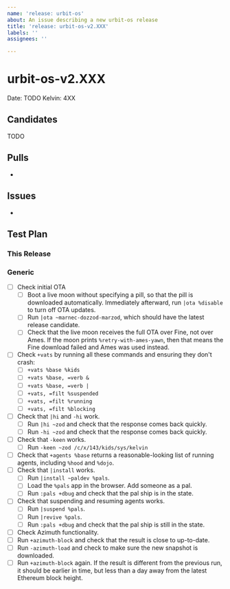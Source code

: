 ```yaml
---
name: 'release: urbit-os'
about: An issue describing a new urbit-os release
title: 'release: urbit-os-v2.XXX'
labels: ''
assignees: ''

---
```


# urbit-os-v2.XXX

Date: TODO
Kelvin: 4XX

## Candidates
TODO

## Pulls

* 

## Issues

* 

## Test Plan

### This Release

### Generic
- [ ] Check initial OTA
  - [ ] Boot a live moon without specifying a pill, so that the pill is downloaded automatically.  Immediately afterward, run `|ota %disable` to turn off OTA updates.
  - [ ] Run `|ota ~marnec-dozzod-marzod`, which should have the latest release candidate.
  - [ ] Check that the live moon receives the full OTA over Fine, not over Ames.  If the moon prints `%retry-with-ames-yawn`, then that means the Fine download failed and Ames was used instead.
- [ ] Check `+vats` by running all these commands and ensuring they don't crash:
  - [ ] `+vats %base %kids`
  - [ ] `+vats %base, =verb &`
  - [ ] `+vats %base, =verb |`
  - [ ] `+vats, =filt %suspended`
  - [ ] `+vats, =filt %running`
  - [ ] `+vats, =filt %blocking`
- [ ] Check that `|hi` and `-hi` work.
  - [ ] Run `|hi ~zod` and check that the response comes back quickly.
  - [ ] Run `-hi ~zod` and check that the response comes back quickly.
- [ ] Check that `-keen` works.
  - [ ] Run `-keen ~zod /c/x/143/kids/sys/kelvin`
- [ ] Check that `+agents %base` returns a reasonable-looking list of running agents, including `%hood` and `%dojo`.
- [ ] Check that `|install` works.
  - [ ] Run `|install ~paldev %pals`.
  - [ ] Load the `%pals` app in the browser.  Add someone as a pal.
  - [ ] Run `:pals +dbug` and check that the pal ship is in the state.
- [ ] Check that suspending and resuming agents works.
  - [ ] Run `|suspend %pals`.
  - [ ] Run `|revive %pals`.
  - [ ] Run `:pals +dbug` and check that the pal ship is still in the state.
- [ ]  Check Azimuth functionality.
  - [ ]  Run `+azimuth-block` and check that the result is close to up-to-date.
  - [ ]  Run `-azimuth-load` and check to make sure the new snapshot is downloaded.
  - [ ]  Run `+azimuth-block` again.  If the result is different from the previous run, it should be earlier in time, but less than a day away from the latest Ethereum block height.
